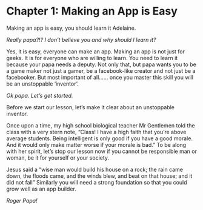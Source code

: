 # Chapter 1: Making an App is Easy

Making an app is easy, you should learn it Adelaine.

_Really papa?!? I don’t believe you and why should I learn it?_

Yes, it is easy, everyone can make an app. Making an app is not just for geeks. It is for 
everyone who are willing to learn. You need to learn it because your papa needs a deputy. Not only that, but papa wants you to be a game maker not just a gamer, be a facebook-like creator and not just be a facebooker. But most important of all…... once you master this skill you will be an unstoppable ‘inventor’.

_Ok papa. Let’s get started._

Before we start our lesson, let’s make it clear about an unstoppable inventor.

Once upon a time, my high school biological teacher Mr Gentlemen told the class with a very stern note, “Class! I have a high faith that you’re above average students. Being intelligent is only good if you have a good morale. And it would only make matter worse if your morale is bad.” To be along with her spirit, let’s stop our lesson now if you cannot be responsible man or woman, be it for yourself or your society.

Jesus said a “wise man would build his house on a rock; the rain came down, the floods came, and the winds blew, and beat on that house; and it did not fall”
Similarly you will need a strong foundation so that you could grow well as an app builder.

_Roger Papa!_





